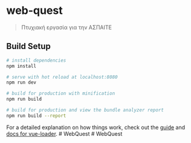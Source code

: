 # web-quest

> Πτυχιακή εργασία για την ΑΣΠΑΙΤΕ

## Build Setup

``` bash
# install dependencies
npm install

# serve with hot reload at localhost:8080
npm run dev

# build for production with minification
npm run build

# build for production and view the bundle analyzer report
npm run build --report
```

For a detailed explanation on how things work, check out the [guide](http://vuejs-templates.github.io/webpack/) and [docs for vue-loader](http://vuejs.github.io/vue-loader).
#   W e b Q u e s t  
 #   W e b Q u e s t  
 